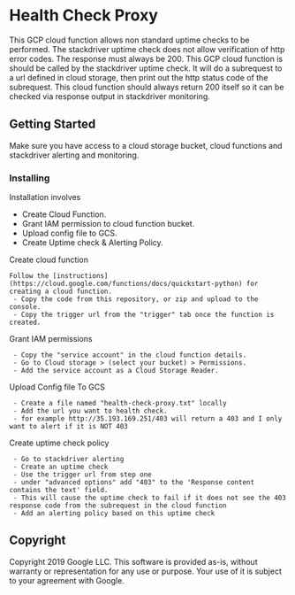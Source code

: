 # Health Check Proxy

This GCP cloud function allows non standard uptime checks to be performed. The stackdriver uptime check does not allow verification of http error codes. The response must always be 200. This GCP cloud function is should be called by the stackdriver uptime check. It will do a subrequest to a url defined in cloud storage, then print out the http status code of the subrequest. This cloud function should always return 200 itself so it can be checked via response output in stackdriver monitoring.

## Getting Started

Make sure you have access to a cloud storage bucket, cloud functions and stackdriver alerting and monitoring.


### Installing

Installation involves
  - Create Cloud Function.
  - Grant IAM permission to cloud function bucket.
  - Upload config file to GCS.
  - Create Uptime check & Alerting Policy.

Create cloud function

```
Follow the [instructions] (https://cloud.google.com/functions/docs/quickstart-python) for creating a cloud function. 
 - Copy the code from this repository, or zip and upload to the console.
 - Copy the trigger url from the "trigger" tab once the function is created.
```

Grant IAM permissions
```
 - Copy the "service account" in the cloud function details.
 - Go to Cloud storage > (select your bucket) > Permissions.
 - Add the service account as a Cloud Storage Reader. 
```

Upload Config file To GCS
```
 - Create a file named "health-check-proxy.txt" locally
 - Add the url you want to health check. 
 - for example http://35.193.169.251/403 will return a 403 and I only want to alert if it is NOT 403
```

Create uptime check policy
```
 - Go to stackdriver alerting
 - Create an uptime check
 - Use the trigger url from step one
 - under "advanced options" add "403" to the 'Response content contains the text' field.
 - This will cause the uptime check to fail if it does not see the 403 response code from the subrequest in the cloud function
 - Add an alerting policy based on this uptime check
```


## Copyright
Copyright 2019 Google LLC. This software is provided as-is, without warranty or representation for any use or purpose. Your use of it is subject to your agreement with Google.  
